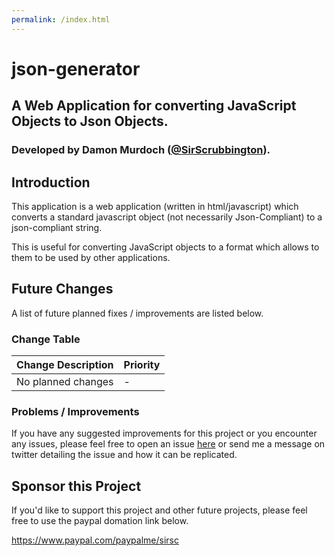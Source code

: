 ```yaml
---
permalink: /index.html
---
```


# json-generator
## A Web Application for converting JavaScript Objects to Json Objects.
### Developed by Damon Murdoch ([@SirScrubbington](https://twitter.com/SirScrubbington)).

## Introduction
This application is a web application (written in html/javascript) which 
converts a standard javascript object (not necessarily Json-Compliant) to a 
json-compliant string. 

This is useful for converting JavaScript objects to a format which allows 
to them to be used by other applications.

## Future Changes
A list of future planned fixes / improvements are listed below.

### Change Table
| Change Description | Priority |
| ------------------ | -------- |
| No planned changes | -        |

### Problems / Improvements
If you have any suggested improvements for this project or you encounter any issues, please feel free to open an issue [here](https://github.com/damon-murdoch/coverage-calculator/issues) or send me a message on twitter detailing the issue and how it can be replicated.

## Sponsor this Project
If you'd like to support this project and other future projects, 
please feel free to use the paypal domation link below.

https://www.paypal.com/paypalme/sirsc